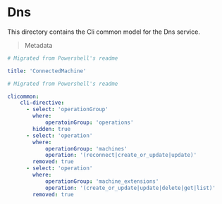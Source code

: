 <!-- region Generated -->
# Dns
This directory contains the Cli common model for the Dns service.

> Metadata
``` yaml
# Migrated from Powershell's readme

title: 'ConnectedMachine'
```

``` yaml
# Migrated from Powershell's readme

clicommon:
    cli-directive:
      - select: 'operationGroup'
        where:
            operatoinGroup: 'operations'
        hidden: true
      - select: 'operation'
        where:
            operationGroup: 'machines'
            operation: '(reconnect|create_or_update|update)'
        removed: true
      - select: 'operation'
        where:
            operationGroup: 'machine_extensions'
            operation: '(create_or_update|update|delete|get|list)'
        removed: true
```